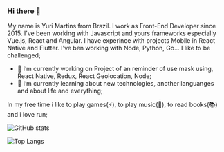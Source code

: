 ### Hi there 👋

My name is Yuri Martins from Brazil. I work as Front-End Developer since 2015. I've been working with Javascript and yours frameworks especially Vue.js, React and Angular.
I have experince with projects Mobile in React Native and Flutter.
I've ben working with Node, Python, Go...
I like to be challenged;

- 🔭 I’m currently working on Project of an reminder of use mask using, React Native, Redux, React Geolocation, Node;
- 🌱 I’m currently learning about new technologies, another languanges and about life and everything;

In my free time i like to play games(⚡), to play music(🎵), to read books(📚) and i love run;

![GitHub stats](https://github-readme-stats.vercel.app/api?username=yuricplus&show_icons=true&theme=default)

![Top Langs](https://github-readme-stats.vercel.app/api/top-langs/?username=yuricplus&theme=default)

<!--
**yuricplus/yuricplus** is a ✨ _special_ ✨ repository because its `README.md` (this file) appears on your GitHub profile.

Here are some ideas to get you started:

- 🔭 I’m currently working on ...
- 🌱 I’m currently learning ...
- 👯 I’m looking to collaborate on ...
- 🤔 I’m looking for help with ...
- 💬 Ask me about ...
- 📫 How to reach me: ...
- 😄 Pronouns: ...
- ⚡ Fun fact: ...
-->
